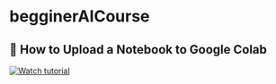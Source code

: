 # begginerAICourse

## 📘 How to Upload a Notebook to Google Colab
[![Watch tutorial](https://scribehow.com/images/logo.png)](https://scribehow.com/shared/How_to_Upload_a_Notebook_to_Google_Colab__GTaLCyWKQnSaWnvD3FSoIg)
